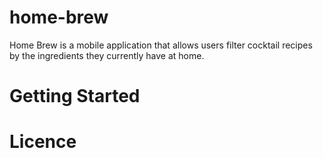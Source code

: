 # home-brew

Home Brew is a mobile application that allows users filter cocktail recipes by the ingredients they currently have at home.

# Getting Started

# Licence
